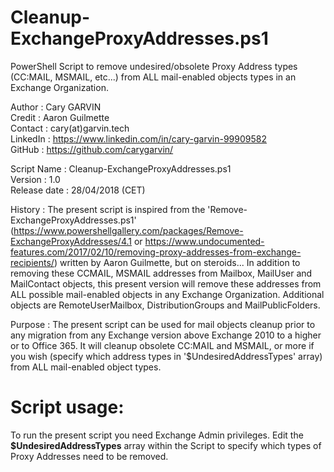 # Cleanup-ExchangeProxyAddresses.ps1
PowerShell Script to remove undesired/obsolete Proxy Address types (CC:MAIL, MSMAIL, etc...) from ALL mail-enabled objects types in an Exchange Organization.

Author       : Cary GARVIN  
Credit       : Aaron Guilmette  
Contact      : cary(at)garvin.tech  
LinkedIn     : https://www.linkedin.com/in/cary-garvin-99909582  
GitHub       : https://github.com/carygarvin/  


Script Name  : Cleanup-ExchangeProxyAddresses.ps1  
Version      : 1.0  
Release date : 28/04/2018 (CET)  

History      : The present script is inspired from the 'Remove-ExchangeProxyAddresses.ps1' (https://www.powershellgallery.com/packages/Remove-ExchangeProxyAddresses/4.1 or https://www.undocumented-features.com/2017/02/10/removing-proxy-addresses-from-exchange-recipients/) written by Aaron Guilmette, but on steroids...  In addition to removing these CCMAIL, MSMAIL addresses from Mailbox, MailUser and MailContact objects, this present version will remove these addresses from ALL possible mail-enabled objects in any Exchange Organization. Additional objects are RemoteUserMailbox, DistributionGroups and MailPublicFolders.  
				 
Purpose      : The present script can be used for mail objects cleanup prior to any migration from any Exchange version above Exchange 2010 to a higher or to Office 365. It will cleanup obsolete CC:MAIL and MSMAIL, or more if you wish (specify which address types in '$UndesiredAddressTypes' array) from ALL mail-enabled object types.  


# Script usage:
To run the present script you need Exchange Admin privileges. Edit the **$UndesiredAddressTypes** array within the Script to specify which types of Proxy Addresses need to be removed.
